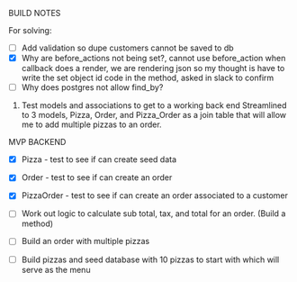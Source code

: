 BUILD NOTES

For solving:
-[ ] Add validation so dupe customers cannot be saved to db
-[X] Why are before_actions not being set?, cannot use before_action when callback does a render, we are rendering json so my thought is have to write the set object id code in the method, asked in slack to confirm
-[ ] Why does postgres not allow find_by?

1. Test models and associations to get to a working back end
Streamlined to 3 models, Pizza, Order, and Pizza_Order as a join table that will allow me to add multiple pizzas to an order.

MVP BACKEND
-[X] Pizza - test to see if can create seed data

-[X] Order - test to see if can create an order

-[X] PizzaOrder - test to see if can create an order associated to a customer 

-[ ] Work out logic to calculate sub total, tax, and total for an order. (Build a method)
-[ ] Build an order with multiple pizzas
-[ ] Build pizzas and seed database with 10 pizzas to start with which will serve as the menu



